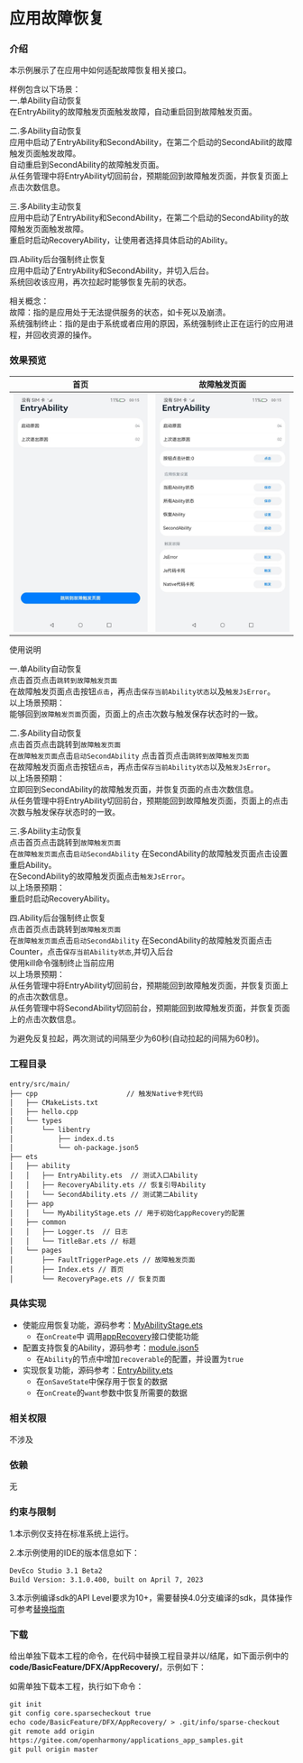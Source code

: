 # 应用故障恢复

### 介绍
本示例展示了在应用中如何适配故障恢复相关接口。

样例包含以下场景：\
一.单Ability自动恢复 \
在EntryAbility的故障触发页面触发故障，自动重启回到故障触发页面。

二.多Ability自动恢复 \
应用中启动了EntryAbility和SecondAbility，在第二个启动的SecondAbilit的故障触发页面触发故障。 \
自动重启到SecondAbility的故障触发页面。 \
从任务管理中将EntryAbility切回前台，预期能回到故障触发页面，并恢复页面上点击次数信息。

三.多Ability主动恢复 \
应用中启动了EntryAbility和SecondAbility，在第二个启动的SecondAbility的故障触发页面触发故障。 \
重启时启动RecoveryAbility，让使用者选择具体启动的Ability。

四.Ability后台强制终止恢复 \
应用中启动了EntryAbility和SecondAbility，并切入后台。\
系统回收该应用，再次拉起时能够恢复先前的状态。

相关概念： \
故障：指的是应用处于无法提供服务的状态，如卡死以及崩溃。 \
系统强制终止：指的是由于系统或者应用的原因，系统强制终止正在运行的应用进程，并回收资源的操作。

### 效果预览
|首页|故障触发页面|
|---|---|
|![home](screenshots/devices/zh/entry_page.jpeg)|![fault](screenshots/devices/zh/fault_trigger_page.jpeg)|

使用说明

一.单Ability自动恢复 \
点击首页点击``跳转到故障触发页面`` \
在故障触发页面点击按钮``点击``，再点击``保存当前Ability状态``以及``触发JsError``。 \
以上场景预期：\
能够回到``故障触发页面``页面，页面上的点击次数与触发保存状态时的一致。

二.多Ability自动恢复 \
点击首页点击跳转到``故障触发页面`` \
在``故障触发页面``点击``启动SecondAbility``
点击首页点击``跳转到故障触发页面`` \
在故障触发页面点击按钮``点击``，再点击``保存当前Ability状态``以及``触发JsError``。 \
以上场景预期：\
立即回到SecondAbility的故障触发页面，并恢复页面的点击次数信息。\
从任务管理中将EntryAbility切回前台，预期能回到故障触发页面，页面上的点击次数与触发保存状态时的一致。

三.多Ability主动恢复 \
点击首页点击跳转到``故障触发页面`` \
在``故障触发页面``点击``启动SecondAbility``
在SecondAbility的故障触发页面点击设置重启Ability。 \
在SecondAbility的故障触发页面点击``触发JsError``。 \
以上场景预期：\
重启时启动RecoveryAbility。

四.Ability后台强制终止恢复 \
点击首页点击跳转到``故障触发页面`` \
在``故障触发页面``点击``启动SecondAbility``
在SecondAbility的故障触发页面点击Counter，点击``保存当前Ability状态``,并切入后台 \
使用kill命令强制终止当前应用 \
以上场景预期：\
从任务管理中将EntryAbility切回前台，预期能回到故障触发页面，并恢复页面上的点击次数信息。\
从任务管理中将SecondAbility切回前台，预期能回到故障触发页面，并恢复页面上的点击次数信息。

为避免反复拉起，两次测试的间隔至少为60秒(自动拉起的间隔为60秒)。
### 工程目录
```
entry/src/main/
├── cpp                      // 触发Native卡死代码
│   ├── CMakeLists.txt
│   ├── hello.cpp
│   └── types
│       └── libentry
│           ├── index.d.ts
│           └── oh-package.json5
├── ets
│   ├── ability
│   │   ├── EntryAbility.ets  // 测试入口Ability
│   │   ├── RecoveryAbility.ets // 恢复引导Ability
│   │   └── SecondAbility.ets // 测试第二Ability
│   ├── app
│   │   └── MyAbilityStage.ets // 用于初始化appRecovery的配置
│   ├── common
│   │   ├── Logger.ts  // 日志
│   │   └── TitleBar.ets // 标题
│   └── pages
│       ├── FaultTriggerPage.ets // 故障触发页面
│       ├── Index.ets // 首页
│       └── RecoveryPage.ets // 恢复页面
```

### 具体实现
* 使能应用恢复功能，源码参考：[MyAbilityStage.ets](entry/src/main/ets/app/MyAbilityStage.ets)
    * 在``onCreate``中 调用[appRecovery](https://gitee.com/openharmony/docs/blob/master/zh-cn/application-dev/dfx/apprecovery-guidelines.md)接口使能功能
* 配置支持恢复的Ability，源码参考：[module.json5](entry/src/main/module.json5)
    * 在``Ability``的节点中增加``recoverable``的配置，并设置为``true``
* 实现恢复功能，源码参考：[EntryAbility.ets](entry/src/main/ets/ability/EntryAbility.ets)
    * 在``onSaveState``中保存用于恢复的数据
    * 在``onCreate``的``want``参数中恢复所需要的数据

### 相关权限
不涉及

### 依赖
无

### 约束与限制

1.本示例仅支持在标准系统上运行。

2.本示例使用的IDE的版本信息如下：
```
DevEco Studio 3.1 Beta2
Build Version: 3.1.0.400, built on April 7, 2023
```
3.本示例编译sdk的API Level要求为10+，需要替换4.0分支编译的sdk，具体操作可参考[替换指南](https://docs.openharmony.cn/pages/v3.2/zh-cn/application-dev/quick-start/full-sdk-switch-guide.md/)

### 下载

给出单独下载本工程的命令，在代码中替换工程目录并以/结尾，如下面示例中的 **code/BasicFeature/DFX/AppRecovery/**，示例如下：

如需单独下载本工程，执行如下命令：

```
git init
git config core.sparsecheckout true
echo code/BasicFeature/DFX/AppRecovery/ > .git/info/sparse-checkout
git remote add origin https://gitee.com/openharmony/applications_app_samples.git
git pull origin master
```
